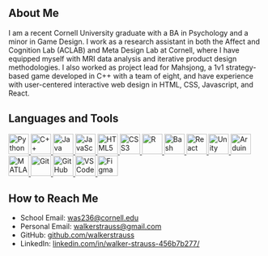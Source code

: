 <!--
**walkerstrauss/walkerstrauss** is a ✨ _special_ ✨ repository because its `README.md` (this file) appears on your GitHub profile.

Here are some ideas to get you started:

- 🔭 I’m currently working on ...
- 🌱 I’m currently learning ...
- 👯 I’m looking to collaborate on ...
- 🤔 I’m looking for help with ...
- 💬 Ask me about ...
- 📫 How to reach me: ...
- 😄 Pronouns: ...
- ⚡ Fun fact: ...
-->
## About Me
I am a recent Cornell University graduate with a BA in Psychology and a minor in Game Design. I work as a research assistant in both the Affect and Cognition Lab (ACLAB) and Meta Design Lab at Cornell, where I have equipped myself with MRI data analysis and iterative product design methodologies. I also worked as project lead for Mahsjong, a 1v1 strategy-based game developed in C++ with a team of eight, and have experience with user-centered interactive web design in HTML, CSS, Javascript, and React.

## Languages and Tools
<p align="left">
 <!-- Languages -->
  <a href="https://www.python.org/" target="_blank" rel="noopener noreferrer">
    <img title="Python" src="https://cdn.jsdelivr.net/gh/devicons/devicon/icons/python/python-original.svg" width="40" alt="Python"/>
  </a>
  <a href="https://isocpp.org/" target="_blank" rel="noopener noreferrer">
    <img title="C++" src="https://cdn.jsdelivr.net/gh/devicons/devicon/icons/cplusplus/cplusplus-original.svg" width="40" alt="C++"/>
  </a>
  <a href="https://www.java.com/" target="_blank" rel="noopener noreferrer">
    <img title="Java" src="https://cdn.jsdelivr.net/gh/devicons/devicon/icons/java/java-original.svg" width="40" alt="Java"/>
  </a>
  <a href="https://developer.mozilla.org/en-US/docs/Web/JavaScript" target="_blank" rel="noopener noreferrer">
    <img title="JavaScript" src="https://cdn.jsdelivr.net/gh/devicons/devicon/icons/javascript/javascript-original.svg" width="40" alt="JavaScript"/>
  </a>
  <a href="https://developer.mozilla.org/en-US/docs/Web/HTML" target="_blank" rel="noopener noreferrer">
    <img title="HTML5" src="https://cdn.jsdelivr.net/gh/devicons/devicon/icons/html5/html5-original.svg" width="40" alt="HTML5"/>
  </a>
  <a href="https://developer.mozilla.org/en-US/docs/Web/CSS" target="_blank" rel="noopener noreferrer">
    <img title="CSS3" src="https://cdn.jsdelivr.net/gh/devicons/devicon/icons/css3/css3-original.svg" width="40" alt="CSS3"/>
  </a>
  <a href="https://www.r-project.org/" target="_blank" rel="noopener noreferrer">
    <img title="R" src="https://cdn.jsdelivr.net/gh/devicons/devicon/icons/r/r-original.svg" width="40" alt="R"/>
  </a>
  <a href="https://www.gnu.org/software/bash/" target="_blank" rel="noopener noreferrer">
    <img title="Bash" src="https://cdn.jsdelivr.net/gh/devicons/devicon/icons/bash/bash-original.svg" width="40" alt="Bash"/>
  </a>

  <!-- Tools & Frameworks -->
  <a href="https://reactjs.org/" target="_blank" rel="noopener noreferrer">
    <img title="React" src="https://cdn.jsdelivr.net/gh/devicons/devicon/icons/react/react-original.svg" width="40" alt="React"/>
  </a>
  <a href="https://unity.com/" target="_blank" rel="noopener noreferrer">
    <img title="Unity" src="https://cdn.jsdelivr.net/gh/devicons/devicon/icons/unity/unity-original.svg" width="40" alt="Unity"/>
  </a>
  <a href="https://www.arduino.cc/" target="_blank" rel="noopener noreferrer">
    <img title="Arduino" src="https://cdn.jsdelivr.net/gh/devicons/devicon/icons/arduino/arduino-original.svg" width="40" alt="Arduino"/>
  </a>
  <a href="https://www.mathworks.com/products/matlab.html" target="_blank" rel="noopener noreferrer">
    <img title="MATLAB" src="https://upload.wikimedia.org/wikipedia/commons/2/21/Matlab_Logo.png" width="40" alt="MATLAB"/>
  </a>
<!--   <a href="https://www.ibm.com/products/spss-statistics" target="_blank" rel="noopener noreferrer">
    <img title="SPSS" src="https://upload.wikimedia.org/wikipedia/commons/thumb/6/6e/SPSS_logo.svg/2560px-SPSS_logo.svg.png" width="40" alt="SPSS"/>
</a> --> 
  <a href="https://git-scm.com/" target="_blank" rel="noopener noreferrer">
    <img title="Git" src="https://cdn.jsdelivr.net/gh/devicons/devicon/icons/git/git-original.svg" width="40" alt="Git"/>
  </a>
  <a href="https://github.com/" target="_blank" rel="noopener noreferrer">
    <img title="GitHub" src="https://cdn.jsdelivr.net/gh/devicons/devicon/icons/github/github-original.svg" width="40" alt="GitHub"/>
  </a>
  <a href="https://code.visualstudio.com/" target="_blank" rel="noopener noreferrer">
    <img title="VS Code" src="https://cdn.jsdelivr.net/gh/devicons/devicon/icons/vscode/vscode-original.svg" width="40" alt="VS Code"/>
  </a>
  <a href="https://www.figma.com/" target="_blank" rel="noopener noreferrer">
    <img title="Figma" src="https://cdn.jsdelivr.net/gh/devicons/devicon/icons/figma/figma-original.svg" width="40" alt="Figma"/>
  </a>
  </p>
  
## How to Reach Me 
- School Email: [was236@cornell.edu](mailto:was236@cornell.edu)
- Personal Email: [walkerstrauss@gmail.com](mailto:walkerstrauss@gmail.com)
- GitHub: [github.com/walkerstrauss](https://github.com/walkerstrauss)
- LinkedIn: [linkedin.com/in/walker-strauss-456b7b277/](https://www.linkedin.com/in/walker-strauss-456b7b277/)
  
<!--Skills:
- Python
- Shell scripting
- Java
- OCaml
- C++
- R
- SPSS
- HTML
- CSS
- JavaScript
- OOP
- Data Structures and Algorithms
- Game Design and Development
-->



